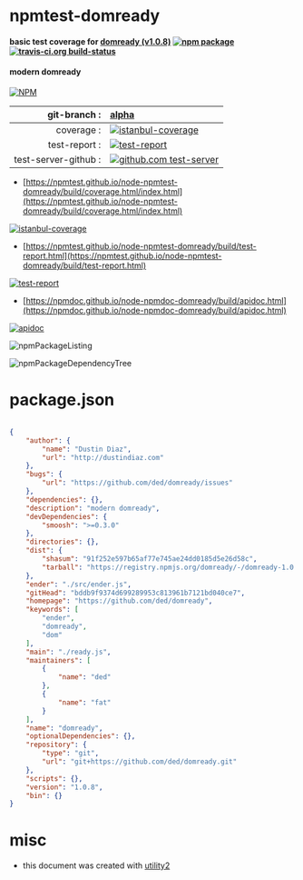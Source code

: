 # npmtest-domready

#### basic test coverage for  [domready (v1.0.8)](https://github.com/ded/domready)  [![npm package](https://img.shields.io/npm/v/npmtest-domready.svg?style=flat-square)](https://www.npmjs.org/package/npmtest-domready) [![travis-ci.org build-status](https://api.travis-ci.org/npmtest/node-npmtest-domready.svg)](https://travis-ci.org/npmtest/node-npmtest-domready)

#### modern domready

[![NPM](https://nodei.co/npm/domready.png?downloads=true&downloadRank=true&stars=true)](https://www.npmjs.com/package/domready)

| git-branch : | [alpha](https://github.com/npmtest/node-npmtest-domready/tree/alpha)|
|--:|:--|
| coverage : | [![istanbul-coverage](https://npmtest.github.io/node-npmtest-domready/build/coverage.badge.svg)](https://npmtest.github.io/node-npmtest-domready/build/coverage.html/index.html)|
| test-report : | [![test-report](https://npmtest.github.io/node-npmtest-domready/build/test-report.badge.svg)](https://npmtest.github.io/node-npmtest-domready/build/test-report.html)|
| test-server-github : | [![github.com test-server](https://npmtest.github.io/node-npmtest-domready/GitHub-Mark-32px.png)](https://npmtest.github.io/node-npmtest-domready/build/app/index.html) | | build-artifacts : | [![build-artifacts](https://npmtest.github.io/node-npmtest-domready/glyphicons_144_folder_open.png)](https://github.com/npmtest/node-npmtest-domready/tree/gh-pages/build)|

- [https://npmtest.github.io/node-npmtest-domready/build/coverage.html/index.html](https://npmtest.github.io/node-npmtest-domready/build/coverage.html/index.html)

[![istanbul-coverage](https://npmtest.github.io/node-npmtest-domready/build/screenCapture.buildCi.browser.%252Ftmp%252Fbuild%252Fcoverage.lib.html.png)](https://npmtest.github.io/node-npmtest-domready/build/coverage.html/index.html)

- [https://npmtest.github.io/node-npmtest-domready/build/test-report.html](https://npmtest.github.io/node-npmtest-domready/build/test-report.html)

[![test-report](https://npmtest.github.io/node-npmtest-domready/build/screenCapture.buildCi.browser.%252Ftmp%252Fbuild%252Ftest-report.html.png)](https://npmtest.github.io/node-npmtest-domready/build/test-report.html)

- [https://npmdoc.github.io/node-npmdoc-domready/build/apidoc.html](https://npmdoc.github.io/node-npmdoc-domready/build/apidoc.html)

[![apidoc](https://npmdoc.github.io/node-npmdoc-domready/build/screenCapture.buildCi.browser.%252Ftmp%252Fbuild%252Fapidoc.html.png)](https://npmdoc.github.io/node-npmdoc-domready/build/apidoc.html)

![npmPackageListing](https://npmtest.github.io/node-npmtest-domready/build/screenCapture.npmPackageListing.svg)

![npmPackageDependencyTree](https://npmtest.github.io/node-npmtest-domready/build/screenCapture.npmPackageDependencyTree.svg)



# package.json

```json

{
    "author": {
        "name": "Dustin Diaz",
        "url": "http://dustindiaz.com"
    },
    "bugs": {
        "url": "https://github.com/ded/domready/issues"
    },
    "dependencies": {},
    "description": "modern domready",
    "devDependencies": {
        "smoosh": ">=0.3.0"
    },
    "directories": {},
    "dist": {
        "shasum": "91f252e597b65af77e745ae24dd0185d5e26d58c",
        "tarball": "https://registry.npmjs.org/domready/-/domready-1.0.8.tgz"
    },
    "ender": "./src/ender.js",
    "gitHead": "bddb9f9374d699289953c813961b7121bd040ce7",
    "homepage": "https://github.com/ded/domready",
    "keywords": [
        "ender",
        "domready",
        "dom"
    ],
    "main": "./ready.js",
    "maintainers": [
        {
            "name": "ded"
        },
        {
            "name": "fat"
        }
    ],
    "name": "domready",
    "optionalDependencies": {},
    "repository": {
        "type": "git",
        "url": "git+https://github.com/ded/domready.git"
    },
    "scripts": {},
    "version": "1.0.8",
    "bin": {}
}
```



# misc
- this document was created with [utility2](https://github.com/kaizhu256/node-utility2)
